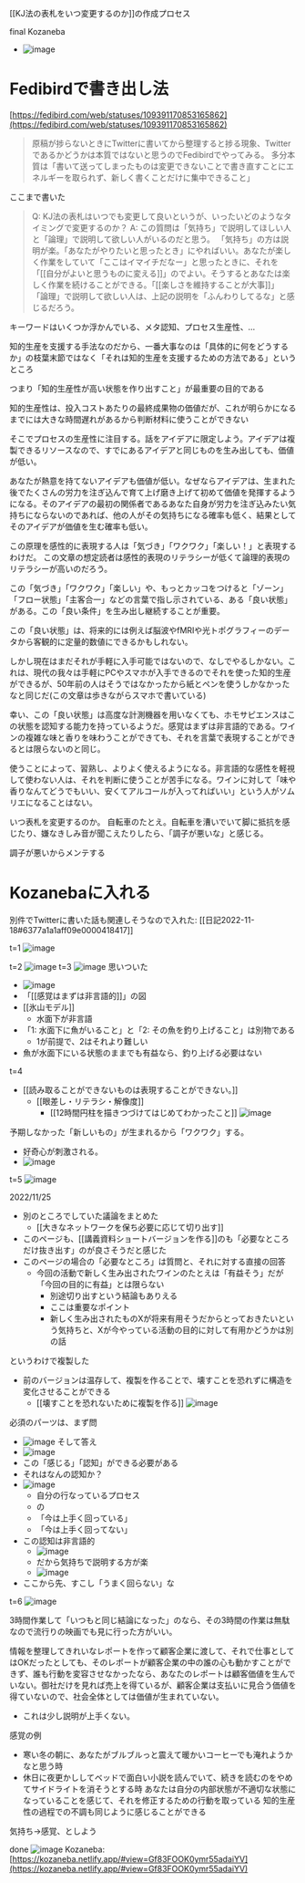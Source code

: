 
[[KJ法の表札をいつ変更するのか]]の作成プロセス

final Kozaneba
- ![image](https://gyazo.com/92be2ffe75aff1d6e2168981658e7530/thumb/1000)

# Fedibirdで書き出し法
[https://fedibird.com/web/statuses/109391170853165862](https://fedibird.com/web/statuses/109391170853165862)
> 原稿が捗らないときにTwitterに書いてから整理すると捗る現象、Twitterであるかどうかは本質ではないと思うのでFedibirdでやってみる。
> 多分本質は「書いて送ってしまったものは変更できないことで書き直すことにエネルギーを取られず、新しく書くことだけに集中できること」

ここまで書いた
> Q: KJ法の表札はいつでも変更して良いというが、いったいどのようなタイミングで変更するのか？
>  A: この質問は「気持ち」で説明してほしい人と「論理」で説明して欲しい人がいるのだと思う。
>  「気持ち」の方は説明が楽。「あなたがやりたいと思ったとき」にやればいい。あなたが楽しく作業をしていて「ここはイマイチだなー」と思ったときに、それを「[[自分がよいと思うものに変える]]」のでよい。そうするとあなたは楽しく作業を続けることができる。「[[楽しさを維持することが大事]]」
>  「論理」で説明して欲しい人は、上記の説明を「ふんわりしてるな」と感じるだろう。

キーワードはいくつか浮かんでいる、メタ認知、プロセス生産性、…

知的生産を支援する手法なのだから、一番大事なのは「具体的に何をどうするか」の枝葉末節ではなく「それは知的生産を支援するための方法である」というところ

つまり「知的生産性が高い状態を作り出すこと」が最重要の目的である

知的生産性は、投入コストあたりの最終成果物の価値だが、これが明らかになるまでには大きな時間遅れがあるから判断材料に使うことができない

そこでプロセスの生産性に注目する。話をアイデアに限定しよう。アイデアは複製できるリソースなので、すでにあるアイデアと同じものを生み出しても、価値が低い。

あなたが熱意を持てないアイデアも価値が低い。なぜならアイデアは、生まれた後でたくさんの労力を注ぎ込んで育て上げ磨き上げて初めて価値を発揮するようになる。そのアイデアの最初の関係者であるあなた自身が労力を注ぎ込みたい気持ちにならないのであれば、他の人がその気持ちになる確率も低く、結果としてそのアイデアが価値を生む確率も低い。

この原理を感性的に表現する人は「気づき」「ワクワク」「楽しい！」と表現するわけだ。
この文章の想定読者は感性的表現のリテラシーが低くて論理的表現のリテラシーが高いのだろう。

この「気づき」「ワクワク」「楽しい」や、もっとカッコをつけると「ゾーン」「フロー状態」「主客合一」などの言葉で指し示されている、ある「良い状態」がある。この「良い条件」を生み出し継続することが重要。

この「良い状態」は、将来的には例えば脳波やfMRIや光トポグラフィーのデータから客観的に定量的数値にできるかもしれない。

しかし現在はまだそれが手軽に入手可能ではないので、なしでやるしかない。これは、現代の我々は手軽にPCやスマホが入手できるのでそれを使った知的生産ができるが、50年前の人はそうではなかったから紙とペンを使うしかなかったなと同じだ(この文章は歩きながらスマホで書いている)

幸い、この「良い状態」は高度な計測機器を用いなくても、ホモサピエンスはこの状態を認知する能力を持っているようだ。感覚はまずは非言語的である。ワインの複雑な味と香りを味わうことができても、それを言葉で表現することができるとは限らないのと同じ。

使うことによって、習熟し、よりよく使えるようになる。非言語的な感性を軽視して使わない人は、それを判断に使うことが苦手になる。ワインに対して「味や香りなんてどうでもいい、安くてアルコールが入ってればいい」という人がソムリエになることはない。

いつ表札を変更するのか。
自転車のたとえ。自転車を漕いでいて脚に抵抗を感じたり、嫌なきしみ音が聞こえたりしたら、「調子が悪いな」と感じる。

調子が悪いからメンテする

# Kozanebaに入れる
別件でTwitterに書いた話も関連しそうなので入れた: [[日記2022-11-18#6377a1a1aff09e0000418417]]

t=1
![image](https://gyazo.com/3e34a2cdf6e2426c6395c124007b47a2/thumb/1000)

t=2
![image](https://gyazo.com/0ba56aedbf45d6cb02205dd27573f579/thumb/1000)
t=3
![image](https://gyazo.com/2e22dcff2519d5c3d5524fa2191eac57/thumb/1000)
思いついた
- ![image](https://gyazo.com/1e7eb65a6b2bf0c7b20c6f865e9596b3/thumb/1000)
- 「[[感覚はまずは非言語的]]」の図
- [[氷山モデル]]
    - 水面下が非言語
- 「1: 水面下に魚がいること」と「2: その魚を釣り上げること」は別物である
    - 1が前提で、2はそれより難しい
- 魚が水面下にいる状態のままでも有益なら、釣り上げる必要はない

t=4
- [[読み取ることができないものは表現することができない。]]
    - [[眼差し・リテラシ・解像度]]
        - [[12時間円柱を描きつづけてはじめてわかったこと]]
![image](https://gyazo.com/64bd613b1ce9e3bf08a1eab54cf1f451/thumb/1000)

予期しなかった「新しいもの」が生まれるから「ワクワク」する。
- 好奇心が刺激される。
- ![image](https://gyazo.com/95633345dcb7ed769a1025b712912e8c/thumb/1000)

t=5
![image](https://gyazo.com/8302fa6329cb2699735a81d7f33076b8/thumb/1000)


2022/11/25
- 別のところでしていた議論をまとめた
    - [[大きなネットワークを保ち必要に応じて切り出す]]
- このページも、[[講義資料ショートバージョンを作る]]のも「必要なところだけ抜き出す」のが良さそうだと感じた
- このページの場合の「必要なところ」は質問と、それに対する直接の回答
    - 今回の活動で新しく生み出されたワインのたとえは「有益そう」だが「今回の目的に有益」とは限らない
        - 別途切り出すという結論もありえる
        - ここは重要なポイント
        - 新しく生み出されたものXが将来有用そうだからとっておきたいという気持ちと、Xが今やっている活動の目的に対して有用かどうかは別の話


というわけで複製した
- 前のバージョンは温存して、複製を作ることで、壊すことを恐れずに構造を変化させることができる
    - [[壊すことを恐れないために複製を作る]]
![image](https://gyazo.com/213d4ea0fabece0ae64779bf0c422841/thumb/1000)

必須のパーツは、まず問
- ![image](https://gyazo.com/9c7c1bbd8a9abaf53d1d547e93e418cc/thumb/1000)
そして答え
- ![image](https://gyazo.com/e4deadb972f9c412942701910a31f516/thumb/1000)
- この「感じる」「認知」ができる必要がある
- それはなんの認知か？
- ![image](https://gyazo.com/2735cb1469420af0ee0cc44a4515786a/thumb/1000)
    - 自分の行なっているプロセス
    - の
    - 「今は上手く回っている」
    - 「今は上手く回ってない」
- この認知は非言語的
    - ![image](https://gyazo.com/22b705b1bb6d581a772f5eef75c1b020/thumb/1000)
    - だから気持ちで説明する方が楽
    - ![image](https://gyazo.com/fced086a1fda376a3a35a9bf1acb4f8f/thumb/1000)
- ここから先、すこし「うまく回らない」な

t=6
![image](https://gyazo.com/7ccc26bc54cc53903685bc75d97efcf3/thumb/1000)

3時間作業して「いつもと同じ結論になった」のなら、その3時間の作業は無駄なので流行りの映画でも見に行った方がいい。

情報を整理してきれいなレポートを作って顧客企業に渡して、それで仕事としてはOKだったとしても、そのレポートが顧客企業の中の誰の心も動かすことができず、誰も行動を変容させなかったなら、あなたのレポートは顧客価値を生んでいない。御社だけを見れば売上を得ているが、顧客企業は支払いに見合う価値を得ていないので、社会全体としては価値が生まれていない。
- これは少し説明が上手くない。

感覚の例
- 寒い冬の朝に、あなたがブルブルっと震えて暖かいコーヒーでも淹れようかなと思う時
- 休日に夜更かししてベッドで面白い小説を読んでいて、続きを読むのをやめてサイドライトを消そうとする時
あなたは自分の内部状態が不適切な状態になっていることを感じて、それを修正するための行動を取っている
知的生産性の過程での不調も同じように感じることができる

気持ち→感覚、としよう

done
![image](https://gyazo.com/92be2ffe75aff1d6e2168981658e7530/thumb/1000)
Kozaneba: [https://kozaneba.netlify.app/#view=Gf83FOOK0ymr55adaiYV](https://kozaneba.netlify.app/#view=Gf83FOOK0ymr55adaiYV)
